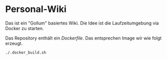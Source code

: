 # Personal-Wiki

Das ist ein "Gollum" basiertes Wiki. Die Idee ist die Laufzeitumgebung via Docker zu starten.

Das Repository enthält ein _Dockerfile_. Das entsprechen Image wir wie folgt erzeugt.

``./.docker_build.sh``
